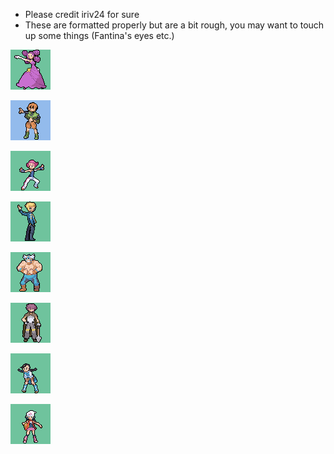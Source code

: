 - Please credit iriv24 for sure
- These are formatted properly but are a bit rough, you may want to touch up some things (Fantina's eyes etc.)

![fantina.png](fantina.png)

![gardenia.png](gardenia.png)

![maylene.png](maylene.png)

![volkner.png](volkner.png)

![wake.png](wake.png)

![byron.png](byron.png)

![candice.png](candice.png)

![dawn.png](dawn.png)